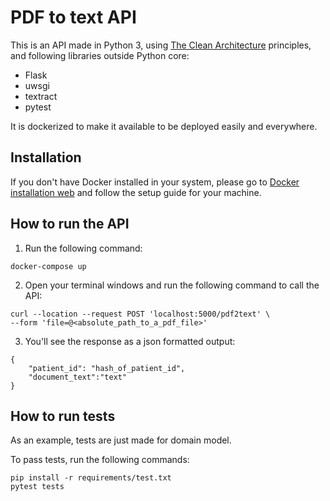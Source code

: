 # PDF to text API

This is an API made in Python 3, using [The Clean Architecture](https://blog.cleancoder.com/uncle-bob/2012/08/13/the-clean-architecture.html) principles, and following libraries outside Python core:
* Flask
* uwsgi 
* textract
* pytest

It is dockerized to make it available to be deployed easily and everywhere.

## Installation

If you don't have Docker installed in your system, please go to [Docker installation web](https://www.docker.com/products/docker-desktop) and follow the setup guide for your machine.

## How to run the API

1. Run the following command:
```
docker-compose up
```

2. Open your terminal windows and run the following command to call the API:
```
curl --location --request POST 'localhost:5000/pdf2text' \
--form 'file=@<absolute_path_to_a_pdf_file>'
```
3. You'll see the response as a json formatted output:
```
{
    "patient_id": "hash_of_patient_id",
    "document_text":"text"
}
```

## How to run tests

As an example, tests are just made for domain model.

To pass tests, run the following commands:
```
pip install -r requirements/test.txt 
pytest tests
``` 
